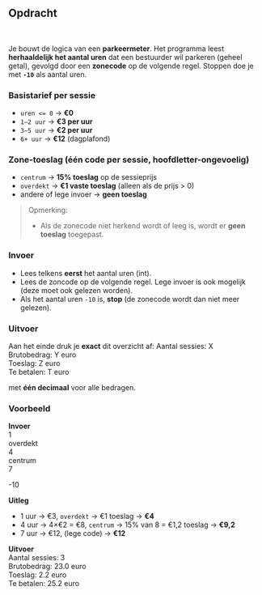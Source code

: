 ## Opdracht
<br>

Je bouwt de logica van een **parkeermeter**. Het programma leest **herhaaldelijk het aantal uren** dat een bestuurder wil parkeren (geheel getal), gevolgd door een **zonecode** op de volgende regel. Stoppen doe je met **`-10`** als aantal uren.

### Basistarief per sessie
- `uren <= 0` → **€0**  
- `1–2 uur` → **€3 per uur**  
- `3–5 uur` → **€2 per uur**  
- `6+ uur` → **€12** (dagplafond)

### Zone-toeslag (één code per sessie, hoofdletter-ongevoelig)
- `centrum` → **15% toeslag** op de sessieprijs  
- `overdekt` → **€1 vaste toeslag** (alleen als de prijs > 0)  
- andere of lege invoer → **geen toeslag**

> Opmerking:
> - Als de zonecode niet herkend wordt of leeg is, wordt er **geen toeslag** toegepast.

### Invoer
- Lees telkens **eerst** het aantal uren (int).
- Lees de zoncode op de volgende regel. Lege invoer is ook mogelijk (deze moet ook gelezen worden). 
- Als het aantal uren `-10` is, **stop** (de zonecode wordt dan niet meer gelezen).

### Uitvoer
Aan het einde druk je **exact** dit overzicht af:
Aantal sessies: X  
Brutobedrag: Y euro  
Toeslag: Z euro  
Te betalen: T euro

met **één decimaal** voor alle bedragen.

### Voorbeeld

**Invoer**  
1  
overdekt  
4  
centrum  
7  
  
-10

**Uitleg**  
- 1 uur → €3, `overdekt` → €1 toeslag → **€4**  
- 4 uur → 4×€2 = €8, `centrum` → 15% van 8 = €1,2 toeslag → **€9,2**  
- 7 uur → €12, (lege code) → **€12**  

**Uitvoer**  
Aantal sessies: 3  
Brutobedrag: 23.0 euro  
Toeslag: 2.2 euro  
Te betalen: 25.2 euro
